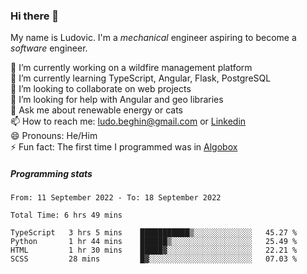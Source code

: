 ### Hi there 👋

My name is Ludovic. I'm a *mechanical* engineer aspiring to become a *software* engineer.

 🔭 I’m currently working on a wildfire management platform<br/>
 🌱 I’m currently learning TypeScript, Angular, Flask, PostgreSQL<br/>
 👯 I’m looking to collaborate on web projects<br/>
 🤔 I’m looking for help with Angular and geo libraries<br/>
 💬 Ask me about renewable energy or cats<br/>
 📫 How to reach me: ludo.beghin@gmail.com or [Linkedin](https://www.linkedin.com/in/ludovic-beghin/)<br/>
 😄 Pronouns: He/Him<br/>
 ⚡ Fun fact: The first time I programmed was in [Algobox](https://fr.wikipedia.org/wiki/Algobox)<br/>

##### Programming stats
<!--START_SECTION:waka-->

```text
From: 11 September 2022 - To: 18 September 2022

Total Time: 6 hrs 49 mins

TypeScript   3 hrs 5 mins    ███████████▒░░░░░░░░░░░░░   45.27 %
Python       1 hr 44 mins    ██████▒░░░░░░░░░░░░░░░░░░   25.49 %
HTML         1 hr 30 mins    █████▓░░░░░░░░░░░░░░░░░░░   22.21 %
SCSS         28 mins         █▓░░░░░░░░░░░░░░░░░░░░░░░   07.03 %
```

<!--END_SECTION:waka-->
